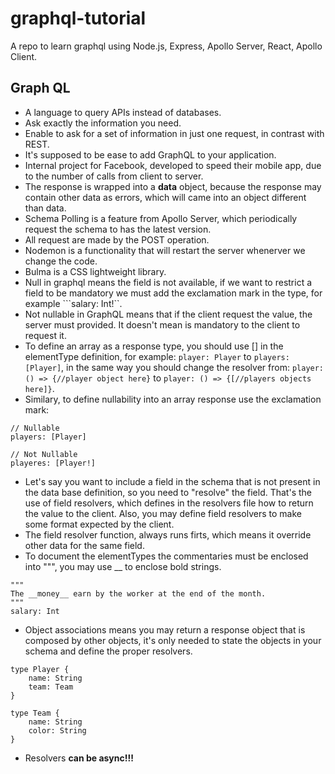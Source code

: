 # graphql-tutorial
A repo to learn graphql using Node.js, Express, Apollo Server, React, Apollo Client.

## Graph QL

- A language to query APIs instead of databases.
- Ask exactly the information you need.
- Enable to ask for a set of information in just one request, in contrast with REST.
- It's supposed to be ease to add GraphQL to your application.
- Internal project for Facebook, developed to speed their mobile app, due to the number of calls from client to server.
- The response is wrapped into a **data** object, because the response may contain other data as errors, which will came into an object different than data.
- Schema Polling is a feature from Apollo Server, which periodically request the schema to has the latest version.
- All request are made by the POST operation.
- Nodemon is a functionality that will restart the server whenerver we change the code.
- Bulma is a CSS lightweight library.
- Null in graphql means the field is not available, if we want to restrict a field to be mandatory we must add the exclamation mark in the type, for example ```salary: Int!``.
- Not nullable in GraphQL means that if the client request the value, the server must provided. It doesn't mean is mandatory to the client to request it.
- To define an array as a response type, you should use [] in the elementType definition, for example:
```player: Player``` to ```players: [Player]```, in the same way you should change the resolver from:
```player: () => {//player object here}``` to ```player: () => {[//players objects here]}```.
- Similary, to define nullability into an array response use the exclamation mark: 
```
// Nullable
players: [Player]
```
```
// Not Nullable
playeres: [Player!]
```

- Let's say you want to include a field in the schema that is not present in the data base definition, so you need to "resolve" the field. That's the use of field resolvers, which defines in the resolvers file how to return the value to the client. Also, you may define field resolvers to make some format expected by the client.
- The field resolver function, always runs firts, which means it override other data for the same field.
- To document the elementTypes the commentaries must be enclosed into """, you may use __ to enclose bold strings.

```
"""
The __money__ earn by the worker at the end of the month.
"""
salary: Int
```

- Object associations means you may return a response object that is composed by other objects, it's only needed to state the objects in your schema and define the proper resolvers.

```
type Player {
	name: String
	team: Team
}

type Team {
	name: String
	color: String
}
```

- Resolvers **can be async!!!**

